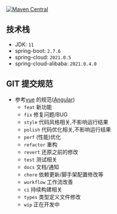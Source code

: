 [![Maven Central](https://maven-badges.herokuapp.com/maven-central/com.power4j.fist/fist-kit-dependencies/badge.svg)](https://maven-badges.herokuapp.com/maven-central/com.power4j.fist/fist-kit-dependencies)
## 技术栈

- JDK: `11`
- spring-boot: `2.7.6`
- spring-cloud: `2021.0.5`
- spring-cloud-alibaba: `2021.0.4.0`

## GIT 提交规范

- 参考[vue](https://github.com/vuejs/vue/blob/dev/.github/COMMIT_CONVENTION.md) 的规范([Angular](https://github.com/conventional-changelog/conventional-changelog/tree/master/packages/conventional-changelog-angular))
  - `feat` 新功能
  - `fix` 修复问题/BUG
  - `style` 代码风格相关,不影响运行结果
  - `polish` 代码优化相关,不影响运行结果
  - `perf` (性能)优化
  - `refactor` 重构
  - `revert` 还原之前的修改
  - `test` 测试相关
  - `docs` 文档/通知
  - `chore` 依赖更新/脚手架配置修改等
  - `workflow` 工作流改善
  - `ci` 持续构建相关
  - `types` 类型定义文件修改
  - `wip` 正在开发中
